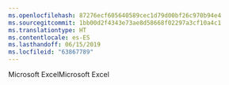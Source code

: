 ```yaml
---
ms.openlocfilehash: 87276ecf605640589cec1d79d00bf26c970b94e4
ms.sourcegitcommit: 1bb00d2f4343e73ae8d58668f02297a3cf10a4c1
ms.translationtype: HT
ms.contentlocale: es-ES
ms.lasthandoff: 06/15/2019
ms.locfileid: "63867789"
---
```

<span data-ttu-id="70889-101">Microsoft Excel</span><span class="sxs-lookup"><span data-stu-id="70889-101">Microsoft Excel</span></span>